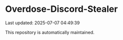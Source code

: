 # Overdose-Discord-Stealer

Last updated: 2025-07-07 04:49:39

This repository is automatically maintained.
